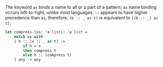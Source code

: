 The keyword `as` binds a name to all or a part of a pattern; `as` name binding occurs left-to-right, unlike most languages. `::` appears to have higher precedence than `as`, therefore, `(b :: _ as t)` is equivalent to `((b :: _) as t)`.

``` ocaml
let compress (xs: 'a list): 'a list =
	match xs with
	| h :: (x :: _ as t) -> 
		if h = x 
		then compress t
		else h :: (compress t)
	| any -> any
```
